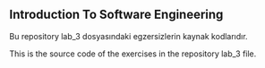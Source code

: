 <h2>Introduction To Software Engineering</h2>

Bu repository lab_3 dosyasındaki egzersizlerin kaynak kodlarıdır.

This is the source code of the exercises in the repository lab_3 file.
